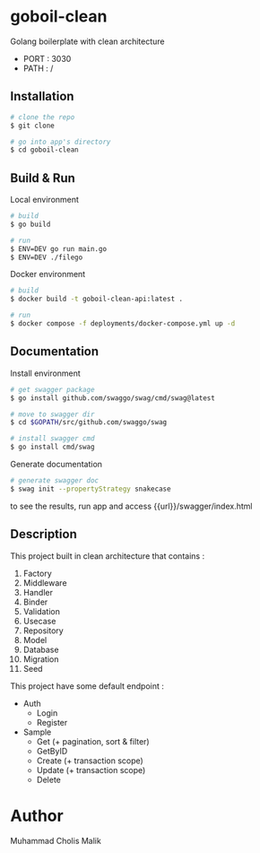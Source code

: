 # goboil-clean
Golang boilerplate with clean architecture
- PORT : 3030
- PATH : /

## Installation

``` bash
# clone the repo
$ git clone 

# go into app's directory
$ cd goboil-clean
```

## Build & Run

Local environment
``` bash
# build 
$ go build

# run 
$ ENV=DEV go run main.go
$ ENV=DEV ./filego
```

Docker environment
``` bash
# build 
$ docker build -t goboil-clean-api:latest .

# run
$ docker compose -f deployments/docker-compose.yml up -d
```

## Documentation

Install environment
``` bash
# get swagger package 
$ go install github.com/swaggo/swag/cmd/swag@latest

# move to swagger dir
$ cd $GOPATH/src/github.com/swaggo/swag

# install swagger cmd 
$ go install cmd/swag
```

Generate documentation
``` bash
# generate swagger doc
$ swag init --propertyStrategy snakecase
```
to see the results, run app and access {{url}}/swagger/index.html

## Description 
This project built in clean architecture that contains :
1. Factory   
2. Middleware 
3. Handler
4. Binder
5. Validation
6. Usecase
7. Repository
8. Model
9. Database
9. Migration
10. Seed

This project have some default endpoint :
- Auth 
  - Login
  - Register
- Sample
  - Get (+ pagination, sort & filter)
  - GetByID
  - Create (+ transaction scope)
  - Update (+ transaction scope)
  - Delete

# Author
Muhammad Cholis Malik